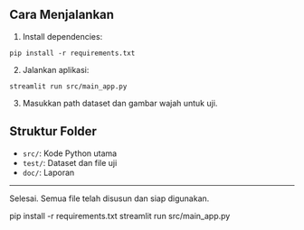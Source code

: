## Cara Menjalankan
1. Install dependencies:
```
pip install -r requirements.txt
```
2. Jalankan aplikasi:
```
streamlit run src/main_app.py
```
3. Masukkan path dataset dan gambar wajah untuk uji.

## Struktur Folder
- `src/`: Kode Python utama
- `test/`: Dataset dan file uji
- `doc/`: Laporan

---
Selesai. Semua file telah disusun dan siap digunakan.

pip install -r requirements.txt
streamlit run src/main_app.py
